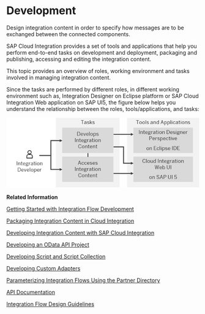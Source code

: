 <!-- loio78d23d4d913e4f5e9bbe065df30075f7 -->

# Development

Design integration content in order to specify how messages are to be exchanged between the connected components.

SAP Cloud Integration provides a set of tools and applications that help you perform end-to-end tasks on development and deployment, packaging and publishing, accessing and editing the integration content.

This topic provides an overview of roles, working environment and tasks involved in managing integration content.

Since the tasks are performed by different roles, in different working environment such as, Integration Designer on Eclipse platform or SAP Cloud Integration Web application on SAP UI5, the figure below helps you understand the relationship between the roles, tools/applications, and tasks:

![HCI_DevProcess_external_2](images/HCI_DevProcess_external_2_ace36b0.png)

**Related Information**  


[Getting Started with Integration Flow Development](getting-started-with-integration-flow-development-e5724cd.md "Learn how to develop and run your first integration flow.")

[Packaging Integration Content in Cloud Integration](packaging-integration-content-in-cloud-integration-89da0a2.md "")

[Developing Integration Content with SAP Cloud Integration](developing-integration-content-with-sap-cloud-integration-e6b43b4.md "You can use SAP Cloud Integration to access and design integration content.")

[Developing an OData API Project](developing-an-odata-api-project-d961654.md "")

[Developing Script and Script Collection](developing-script-and-script-collection-e60f706.md "Cloud Integration lets you create and upload scripts, assemble them into script collection artifacts, and reuse them across different integration artifacts.")

[Developing Custom Adapters](developing-custom-adapters-7392cc4.md "Develop adapters tailored for your specific requirements.")

[Parameterizing Integration Flows Using the Partner Directory](parameterizing-integration-flows-using-the-partner-directory-b7812a5.md "The Partner Directory is a tenant-specific storage option that allows you to store information on business partners that are connected to the tenant in the context of a larger business network.")

[API Documentation](api-documentation-3fd9fc9.md "Cloud Integration provides various application programming interfaces (APIs) with which you can access data.")

[Integration Flow Design Guidelines](integration-flow-design-guidelines-6803389.md "As an integration developer, you need to make sure that you design integration flows in a robust fashion in order to safeguard your company's mission-critical business processes.")

